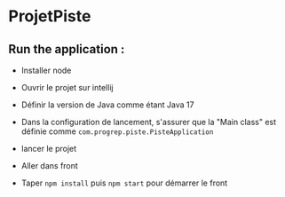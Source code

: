 # ProjetPiste

## Run the application :
- Installer node

- Ouvrir le projet sur intellij
- Définir la version de Java comme étant Java 17
- Dans la configuration de lancement, s'assurer que la "Main class" est définie comme ```com.progrep.piste.PisteApplication```
- lancer le projet
- Aller dans front
- Taper ```npm install``` puis ```npm start``` pour démarrer le front

